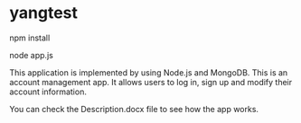 # yangtest

npm install

node app.js

This application is implemented by using Node.js and MongoDB. This is an account management app. It allows users to log in, sign up and modify their account information.

You can check the Description.docx file to see how the app works.
